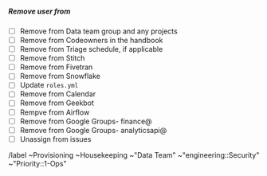 ##### Remove user from

- [ ] Remove from Data team group and any projects
- [ ] Remove from Codeowners in the handbook
- [ ] Remove from Triage schedule, if applicable
- [ ] Remove from Stitch
- [ ] Remove from Fivetran
- [ ] Remove from Snowflake
- [ ] Update `roles.yml`
- [ ] Remove from Calendar
- [ ] Remove from Geekbot
- [ ] Rempve from Airflow
- [ ] Remove from Google Groups- finance@
- [ ] Remove from Google Groups- analyticsapi@
- [ ] Unassign from issues

/label ~Provisioning ~Housekeeping ~"Data Team" ~"engineering::Security" ~"Priority::1-Ops" 
